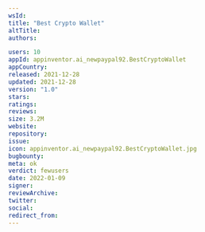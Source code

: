 ```yaml
---
wsId: 
title: "Best Crypto Wallet"
altTitle: 
authors:

users: 10
appId: appinventor.ai_newpaypal92.BestCryptoWallet
appCountry: 
released: 2021-12-28
updated: 2021-12-28
version: "1.0"
stars: 
ratings: 
reviews: 
size: 3.2M
website: 
repository: 
issue: 
icon: appinventor.ai_newpaypal92.BestCryptoWallet.jpg
bugbounty: 
meta: ok
verdict: fewusers
date: 2022-01-09
signer: 
reviewArchive:
twitter: 
social:
redirect_from:
---
```


  